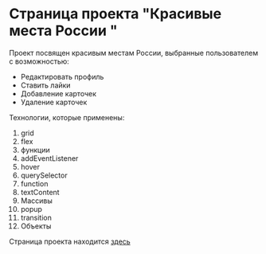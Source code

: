 # Страница проекта "Красивые места России "
Проект посвящен красивым местам России, выбранные пользователем с возможностью:
* Редактировать профиль
* Ставить лайки
* Добавление карточек
* Удаление карточек

Технологии, которые применены:
1. grid
2. flex
3. функции
4. addEventListener
5. hover
6. querySelector
7. function
8. textContent
9. Массивы
10. popup
11. transition
12. Объекты

Страница проекта находится [здесь](https://aminoha.github.io/mesto/)
